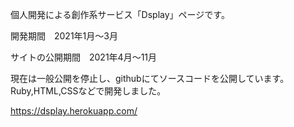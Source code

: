 個人開発による創作系サービス「Dsplay」ページです。

開発期間　2021年1月～3月

サイトの公開期間　2021年4月～11月

現在は一般公開を停止し、githubにてソースコードを公開しています。
Ruby,HTML,CSSなどで開発しました。

https://dsplay.herokuapp.com/

